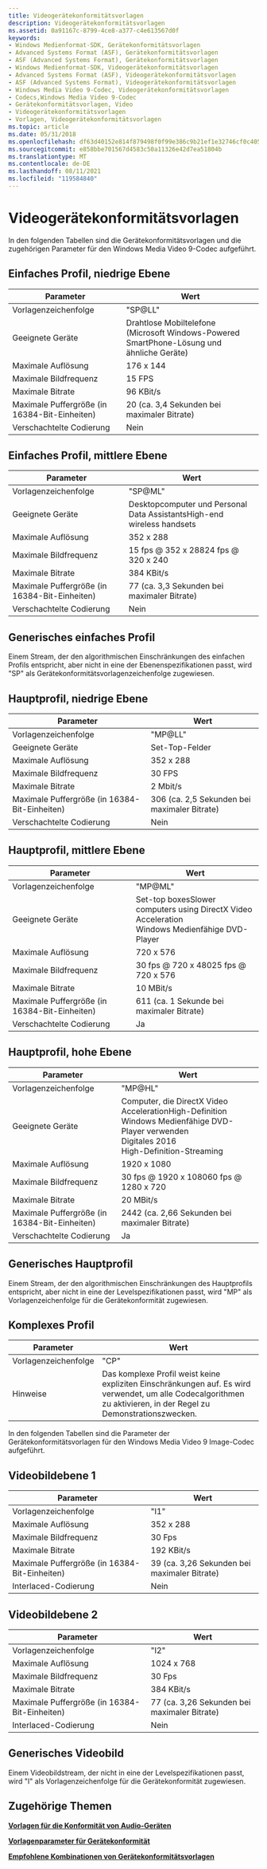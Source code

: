 ```yaml
---
title: Videogerätekonformitätsvorlagen
description: Videogerätekonformitätsvorlagen
ms.assetid: 0a91167c-8799-4ce8-a377-c4e613567d0f
keywords:
- Windows Medienformat-SDK, Gerätekonformitätsvorlagen
- Advanced Systems Format (ASF), Gerätekonformitätsvorlagen
- ASF (Advanced Systems Format), Gerätekonformitätsvorlagen
- Windows Medienformat-SDK, Videogerätekonformitätsvorlagen
- Advanced Systems Format (ASF), Videogerätekonformitätsvorlagen
- ASF (Advanced Systems Format), Videogerätekonformitätsvorlagen
- Windows Media Video 9-Codec, Videogerätekonformitätsvorlagen
- Codecs,Windows Media Video 9-Codec
- Gerätekonformitätsvorlagen, Video
- Videogerätekonformitätsvorlagen
- Vorlagen, Videogerätekonformitätsvorlagen
ms.topic: article
ms.date: 05/31/2018
ms.openlocfilehash: df63d40152e814f879498f0f99e386c9b21ef1e32746cf0c405aa46ab9d2fa48
ms.sourcegitcommit: e858bbe701567d4583c50a11326e42d7ea51804b
ms.translationtype: MT
ms.contentlocale: de-DE
ms.lasthandoff: 08/11/2021
ms.locfileid: "119584840"
---
```

# <a name="video-device-conformance-templates"></a>Videogerätekonformitätsvorlagen

In den folgenden Tabellen sind die Gerätekonformitätsvorlagen und die zugehörigen Parameter für den Windows Media Video 9-Codec aufgeführt.

## <a name="simple-profile-low-level"></a>Einfaches Profil, niedrige Ebene



| Parameter                                | Wert                                                                                 |
|------------------------------------------|---------------------------------------------------------------------------------------|
| Vorlagenzeichenfolge                          | "SP@LL"                                                                               |
| Geeignete Geräte                      | Drahtlose Mobiltelefone (Microsoft Windows-Powered SmartPhone-Lösung und ähnliche Geräte) |
| Maximale Auflösung                       | 176 x 144                                                                             |
| Maximale Bildfrequenz                       | 15 FPS                                                                                |
| Maximale Bitrate                         | 96 KBit/s                                                                               |
| Maximale Puffergröße (in 16384-Bit-Einheiten) | 20 (ca. 3,4 Sekunden bei maximaler Bitrate)                                            |
| Verschachtelte Codierung                      | Nein                                                                                    |



 

## <a name="simple-profile-medium-level"></a>Einfaches Profil, mittlere Ebene



| Parameter                                | Wert                                                                                |
|------------------------------------------|--------------------------------------------------------------------------------------|
| Vorlagenzeichenfolge                          | "SP@ML"                                                                              |
| Geeignete Geräte                      | Desktopcomputer und Personal Data AssistantsHigh-end wireless handsets<br/> |
| Maximale Auflösung                       | 352 x 288                                                                            |
| Maximale Bildfrequenz                       | 15 fps @ 352 x 28824 fps @ 320 x 240<br/>                                      |
| Maximale Bitrate                         | 384 KBit/s                                                                             |
| Maximale Puffergröße (in 16384-Bit-Einheiten) | 77 (ca. 3,3 Sekunden bei maximaler Bitrate)                                           |
| Verschachtelte Codierung                      | Nein                                                                                   |



 

## <a name="generic-simple-profile"></a>Generisches einfaches Profil

Einem Stream, der den algorithmischen Einschränkungen des einfachen Profils entspricht, aber nicht in eine der Ebenenspezifikationen passt, wird "SP" als Gerätekonformitätsvorlagenzeichenfolge zugewiesen.

## <a name="main-profile-low-level"></a>Hauptprofil, niedrige Ebene



| Parameter                                | Wert                                       |
|------------------------------------------|---------------------------------------------|
| Vorlagenzeichenfolge                          | "MP@LL"                                     |
| Geeignete Geräte                      | Set-Top-Felder                               |
| Maximale Auflösung                       | 352 x 288                                   |
| Maximale Bildfrequenz                       | 30 FPS                                      |
| Maximale Bitrate                         | 2 Mbit/s                                      |
| Maximale Puffergröße (in 16384-Bit-Einheiten) | 306 (ca. 2,5 Sekunden bei maximaler Bitrate) |
| Verschachtelte Codierung                      | Nein                                          |



 

## <a name="main-profile-medium-level"></a>Hauptprofil, mittlere Ebene



| Parameter                                | Wert                                                                                                                  |
|------------------------------------------|------------------------------------------------------------------------------------------------------------------------|
| Vorlagenzeichenfolge                          | "MP@ML"                                                                                                                |
| Geeignete Geräte                      | Set-top boxesSlower computers using DirectX Video Acceleration<br/> Windows Medienfähige DVD-Player<br/> |
| Maximale Auflösung                       | 720 x 576                                                                                                              |
| Maximale Bildfrequenz                       | 30 fps @ 720 x 48025 fps @ 720 x 576<br/>                                                                        |
| Maximale Bitrate                         | 10 MBit/s                                                                                                                |
| Maximale Puffergröße (in 16384-Bit-Einheiten) | 611 (ca. 1 Sekunde bei maximaler Bitrate)                                                                               |
| Verschachtelte Codierung                      | Ja                                                                                                                    |



 

## <a name="main-profile-high-level"></a>Hauptprofil, hohe Ebene



| Parameter                                | Wert                                                                                                                                                                 |
|------------------------------------------|-----------------------------------------------------------------------------------------------------------------------------------------------------------------------|
| Vorlagenzeichenfolge                          | "MP@HL"                                                                                                                                                               |
| Geeignete Geräte                      | Computer, die DirectX Video AccelerationHigh-Definition Windows Medienfähige DVD-Player verwenden<br/> Digitales 2016<br/> High-Definition-Streaming<br/> |
| Maximale Auflösung                       | 1920 x 1080                                                                                                                                                           |
| Maximale Bildfrequenz                       | 30 fps @ 1920 x 108060 fps @ 1280 x 720<br/>                                                                                                                    |
| Maximale Bitrate                         | 20 MBit/s                                                                                                                                                               |
| Maximale Puffergröße (in 16384-Bit-Einheiten) | 2442 (ca. 2,66 Sekunden bei maximaler Bitrate)                                                                                                                         |
| Verschachtelte Codierung                      | Ja                                                                                                                                                                   |



 

## <a name="generic-main-profile"></a>Generisches Hauptprofil

Einem Stream, der den algorithmischen Einschränkungen des Hauptprofils entspricht, aber nicht in eine der Levelspezifikationen passt, wird "MP" als Vorlagenzeichenfolge für die Gerätekonformität zugewiesen.

## <a name="complex-profile"></a>Komplexes Profil



| Parameter       | Wert                                                                                                                                  |
|-----------------|----------------------------------------------------------------------------------------------------------------------------------------|
| Vorlagenzeichenfolge | "CP"                                                                                                                                   |
| Hinweise         | Das komplexe Profil weist keine expliziten Einschränkungen auf. Es wird verwendet, um alle Codecalgorithmen zu aktivieren, in der Regel zu Demonstrationszwecken. |



 

In den folgenden Tabellen sind die Parameter der Gerätekonformitätsvorlagen für den Windows Media Video 9 Image-Codec aufgeführt.

## <a name="video-image-level-1"></a>Videobildebene 1



| Parameter                                | Wert                                       |
|------------------------------------------|---------------------------------------------|
| Vorlagenzeichenfolge                          | "I1"                                        |
| Maximale Auflösung                       | 352 x 288                                   |
| Maximale Bildfrequenz                       | 30 Fps                                      |
| Maximale Bitrate                         | 192 KBit/s                                    |
| Maximale Puffergröße (in 16384-Bit-Einheiten) | 39 (ca. 3,26 Sekunden bei maximaler Bitrate) |
| Interlaced-Codierung                      | Nein                                          |



 

## <a name="video-image-level-2"></a>Videobildebene 2



| Parameter                                | Wert                                       |
|------------------------------------------|---------------------------------------------|
| Vorlagenzeichenfolge                          | "I2"                                        |
| Maximale Auflösung                       | 1024 x 768                                  |
| Maximale Bildfrequenz                       | 30 Fps                                      |
| Maximale Bitrate                         | 384 KBit/s                                    |
| Maximale Puffergröße (in 16384-Bit-Einheiten) | 77 (ca. 3,26 Sekunden bei maximaler Bitrate) |
| Interlaced-Codierung                      | Nein                                          |



 

## <a name="generic-video-image"></a>Generisches Videobild

Einem Videobildstream, der nicht in eine der Levelspezifikationen passt, wird "I" als Vorlagenzeichenfolge für die Gerätekonformität zugewiesen.

## <a name="related-topics"></a>Zugehörige Themen

<dl> <dt>

[**Vorlagen für die Konformität von Audio-Geräten**](audio-device-conformance-templates.md)
</dt> <dt>

[**Vorlagenparameter für Gerätekonformität**](device-conformance-template-parameters.md)
</dt> <dt>

[**Empfohlene Kombinationen von Gerätekonformitätsvorlagen**](recommended-device-conformance-template-combinations.md)
</dt> </dl>

 

 





